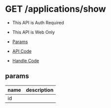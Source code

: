 # GET /applications/show

- This API is Auth Required
- This API is Web Only

- [Params](#params)
- [API Code](/src/endpoints/applications/show.js)
- [Handle Code](/src/handlers/web/applications/show.js)

## params


name|description
---|---
id|
